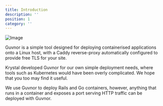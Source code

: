 ```yaml
---
title: Introduction
description: ''
position: 1
category: ''
---
```


![Image](https://share.adam.ac/22/Github-Header-e6akZfVjD4lVg.jpg)

Guvnor is a simple tool designed for deploying containerised applications onto a Linux host, with a Caddy reverse-proxy automatically configured to provide free TLS for your site.

Krystal developed Guvnor for our own simple deployment needs, where tools such as Kubernetes would have been overly complicated. We hope that you too may find it useful.

We use Guvnor to deploy Rails and Go containers, however, anything that runs in a container and exposes a port serving HTTP traffic can be deployed with Guvnor.
